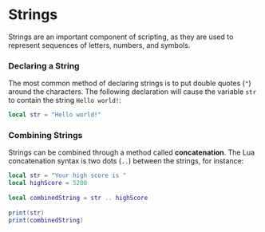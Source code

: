 # Strings

Strings are an important component of scripting, as they are used to represent sequences of letters, numbers, and symbols.

### Declaring a String <a href="#declaring-a-string" id="declaring-a-string"></a>

The most common method of declaring strings is to put double quotes (`"`) around the characters. The following declaration will cause the variable `str` to contain the string `Hello world!`:

```lua
local str = "Hello world!"
```

### Combining Strings <a href="#combining-strings" id="combining-strings"></a>

Strings can be combined through a method called **concatenation**. The Lua concatenation syntax is two dots (`..`) between the strings, for instance:

```lua
local str = "Your high score is "
local highScore = 5200
 
local combinedString = str .. highScore
 
print(str)
print(combinedString)
```
